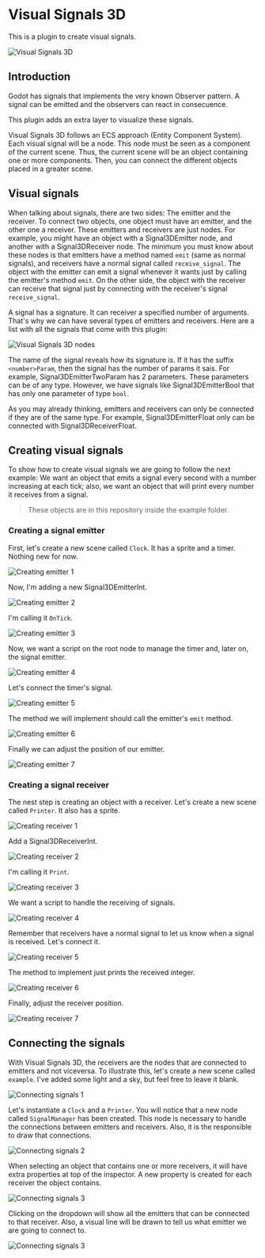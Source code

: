 # Visual Signals 3D

This is a plugin to create visual signals.

![Visual Signals 3D](/images/VisualSignals3D.png)

## Introduction

Godot has signals that implements the very known Observer pattern. A signal can be emitted and the observers can react in consecuence.

This plugin adds an extra layer to visualize these signals. 

Visual Signals 3D follows an ECS approach (Entity Component System). Each visual signal will be a node. This node must be seen as a component of the current scene. Thus, the current scene will be an object containing one or more components. Then, you can connect the different objects placed in a greater scene.

## Visual signals

When talking about signals, there are two sides: The emitter and the receiver. To connect two objects, one object must have an emitter, and the other one a receiver. These emitters and receivers are just nodes. For example, you might have an object with a Signal3DEmitter node, and another with a Signal3DReceiver node. The minimum you must know about these nodes is that emitters have a method named `emit` (same as normal signals), and receivers have a normal signal called `receive_signal`. The object with the emitter can emit a signal whenever it wants just by calling the emitter's method `emit`. On the other side, the object with the receiver can receive that signal just by connecting with the receiver's signal `receive_signal`.

A signal has a signature. It can receiver a specified number of arguments. That's why we can have several types of emitters and receivers. Here are a list with all the signals that come with this plugin:

![Visual Signals 3D nodes](/images/VisualSignal3DNodes.png)

The name of the signal reveals how its signature is. If it has the suffix `<number>Param`, then the signal has the number of params it sais. For example, Signal3DEmitterTwoParam has 2 parameters. These parameters can be of any type. However, we have signals like Signal3DEmitterBool that has only one parameter of type `bool`. 

As you may already thinking, emitters and receivers can only be connected if they are of the same type. For example, Signal3DEmitterFloat only can be connected with Signal3DReceiverFloat.

## Creating visual signals

To show how to create visual signals we are going to follow the next example: We want an object that emits a signal every second with a number increasing at each tick; also, we want an object that will print every number it receives from a signal.

> These objects are in this repository inside the example folder.

### Creating a signal emitter

First, let's create a new scene called `Clock`. It has a sprite and a timer. Nothing new for now. 

![Creating emitter 1](/images/CreatingEmitter1.png)

Now, I'm adding a new Signal3DEmitterInt.

![Creating emitter 2](/images/CreatingEmitter2.png)

I'm calling it `OnTick`.

![Creating emitter 3](/images/CreatingEmitter3.png)

Now, we want a script on the root node to manage the timer and, later on, the signal emitter.

![Creating emitter 4](/images/CreatingEmitter4.png)

Let's connect the timer's signal.

![Creating emitter 5](/images/CreatingEmitter5.png)

The method we will implement should call the emitter's `emit` method.

![Creating emitter 6](/images/CreatingEmitter6.png)

Finally we can adjust the position of our emitter.

![Creating emitter 7](/images/CreatingEmitter7.png)

### Creating a signal receiver

The nest step is creating an object with a receiver. Let's create a new scene called `Printer`. It also has a sprite.

![Creating receiver 1](/images/CreatingReceiver1.png)

Add a Signal3DReceiverInt.

![Creating receiver 2](/images/CreatingReceiver2.png)

I'm calling it `Print`.

![Creating receiver 3](/images/CreatingReceiver3.png)

We want a script to handle the receiving of signals.

![Creating receiver 4](/images/CreatingReceiver4.png)

Remember that receivers have a normal signal to let us know when a signal is received. Let's connect it.

![Creating receiver 5](/images/CreatingReceiver5.png)

The method to implement just prints the received integer.

![Creating receiver 6](/images/CreatingReceiver6.png)

Finally, adjust the receiver position.

![Creating receiver 7](/images/CreatingReceiver7.png)

## Connecting the signals

With Visual Signals 3D, the receivers are the nodes that are connected to emitters and not viceversa. To illustrate this, let's create a new scene called `example`. I've added some light and a sky, but feel free to leave it blank.

![Connecting signals 1](/images/ConnectingSignals1.png)

Let's instantiate a `Clock` and a `Printer`. You will notice that a new node called `SignalManager` has been created. This node is necessary to handle the connections between emitters and receivers. Also, it is the responsible to draw that connections.

![Connecting signals 2](/images/ConnectingSignals2.png)

When selecting an object that contains one or more receivers, it will have extra properties at top of the inspector. A new property is created for each receiver the object contains.

![Connecting signals 3](/images/ConnectingSignals3.png)

Clicking on the dropdown will show all the emitters that can be connected to that receiver. Also, a visual line will be drawn to tell us what emitter we are going to connect to.

![Connecting signals 3](/images/ConnectingSignals4.png)


